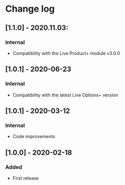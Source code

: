 # Change log

## [1.1.0] - 2020.11.03:
### Internal
- Compatibility with the Live Product+ module v3.0.0

## [1.0.1] - 2020-06-23
### Internal
- Compatibility with the latest Live Options+ version

## [1.0.1] - 2020-03-12
### Internal
- Code improvements

## [1.0.0] - 2020-02-18
### Added
- First release

